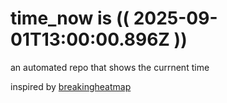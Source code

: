 # time_now is (( 2025-09-01T13:00:00.896Z ))

an automated repo that shows the currnent time

inspired by [breakingheatmap](https://github.com/breakingheatmap/breakingheatmap)